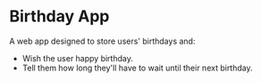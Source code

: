 # Birthday App

A web app designed to store users' birthdays and:
- Wish the user happy birthday.
- Tell them how long they'll have to wait until their next birthday.


